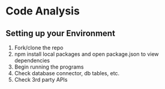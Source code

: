 # Code Analysis

## Setting up your Environment

1. Fork/clone the repo
2. npm install local packages and open package.json to view dependencies
3. Begin running the programs
4. Check database connector, db tables, etc.
5. Check 3rd party APIs